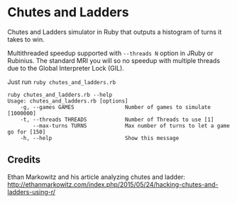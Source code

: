 # Chutes and Ladders
Chutes and Ladders simulator in Ruby that outputs a histogram of turns it takes to win.

Multithreaded speedup supported with ```--threads N``` option in JRuby or Rubinius. The standard MRI you will so no speedup with multiple threads due to the Global Interpreter Lock (GIL).

Just run ```ruby chutes_and_ladders.rb```

```
ruby chutes_and_ladders.rb --help
Usage: chutes_and_ladders.rb [options]
    -g, --games GAMES                Number of games to simulate [1000000]
    -t, --threads THREADS            Number of Threads to use [1]
        --max-turns TURNS            Max number of turns to let a game go for [150]
    -h, --help                       Show this message
```

## Credits

Ethan Markowitz and his article analyzing chutes and ladder: http://ethanmarkowitz.com/index.php/2015/05/24/hacking-chutes-and-ladders-using-r/
